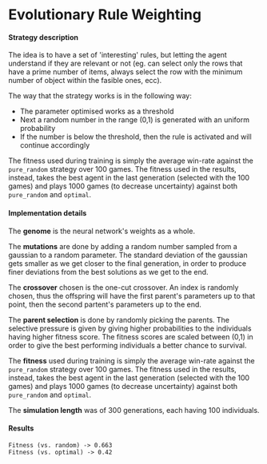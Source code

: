 
# Evolutionary Rule Weighting 
#### Strategy description
The idea is to have a set of 'interesting' rules, but letting the agent understand if they are relevant or not (eg. can select only the rows that have a prime number of items, always select the row with the minimum number of object within the fasible ones, ecc). 

The way that the strategy works is in the following way:
- The parameter optimised works as a threshold
- Next a random number in the range (0,1) is generated with an uniform probability
- If the number is below the threshold, then the rule is activated and will continue accordingly

The fitness used during training is simply the average win-rate against the ```pure_random``` strategy over 100 games. The fitness used in the results, instead, takes the best agent in the last generation (selected with the 100 games) and plays 1000 games (to decrease uncertainty) against both ```pure_random``` and ```optimal```.


#### Implementation details
The __genome__ is the neural network's weights as a whole.

The __mutations__ are done by adding a random number sampled from a gaussian to a random parameter. The standard deviation of the gaussian gets smaller as we get closer to the final generation, in order to produce finer deviations from the best solutions as we get to the end.

The __crossover__ chosen is the one-cut crossover. An index is randomly chosen, thus the offspring will have the first parent's parameters up to that point, then the second partent's parameters up to the end. 

The __parent selection__ is done by randomly picking the parents. The selective pressure is given by giving higher probabilities to the individuals having higher fitness score. The fitness scores are scaled between (0,1) in order to give the best performing individuals a better chance to survival.

The __fitness__ used during training is simply the average win-rate against the ```pure_random``` strategy over 100 games. The fitness used in the results, instead, takes the best agent in the last generation (selected with the 100 games) and plays 1000 games (to decrease uncertainty) against both ```pure_random``` and ```optimal```.

The __simulation length__ was of 300 generations, each having 100 individuals. 

#### Results
```
Fitness (vs. random) -> 0.663
Fitness (vs. optimal) -> 0.42
```
